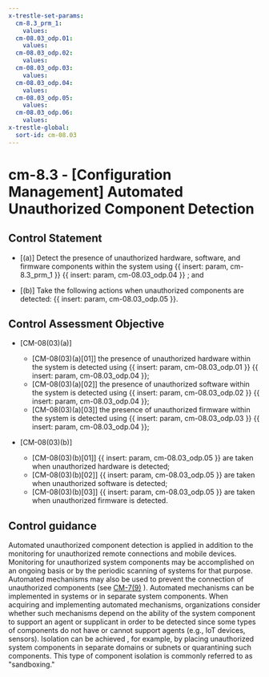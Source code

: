 ```yaml
---
x-trestle-set-params:
  cm-8.3_prm_1:
    values:
  cm-08.03_odp.01:
    values:
  cm-08.03_odp.02:
    values:
  cm-08.03_odp.03:
    values:
  cm-08.03_odp.04:
    values:
  cm-08.03_odp.05:
    values:
  cm-08.03_odp.06:
    values:
x-trestle-global:
  sort-id: cm-08.03
---
```


# cm-8.3 - \[Configuration Management\] Automated Unauthorized Component Detection

## Control Statement

- \[(a)\] Detect the presence of unauthorized hardware, software, and firmware components within the system using {{ insert: param, cm-8.3_prm_1 }} {{ insert: param, cm-08.03_odp.04 }} ; and

- \[(b)\] Take the following actions when unauthorized components are detected: {{ insert: param, cm-08.03_odp.05 }}.

## Control Assessment Objective

- \[CM-08(03)(a)\]

  - \[CM-08(03)(a)[01]\] the presence of unauthorized hardware within the system is detected using {{ insert: param, cm-08.03_odp.01 }} {{ insert: param, cm-08.03_odp.04 }};
  - \[CM-08(03)(a)[02]\] the presence of unauthorized software within the system is detected using {{ insert: param, cm-08.03_odp.02 }} {{ insert: param, cm-08.03_odp.04 }};
  - \[CM-08(03)(a)[03]\] the presence of unauthorized firmware within the system is detected using {{ insert: param, cm-08.03_odp.03 }} {{ insert: param, cm-08.03_odp.04 }};

- \[CM-08(03)(b)\]

  - \[CM-08(03)(b)[01]\] {{ insert: param, cm-08.03_odp.05 }} are taken when unauthorized hardware is detected;
  - \[CM-08(03)(b)[02]\] {{ insert: param, cm-08.03_odp.05 }} are taken when unauthorized software is detected;
  - \[CM-08(03)(b)[03]\] {{ insert: param, cm-08.03_odp.05 }} are taken when unauthorized firmware is detected.

## Control guidance

Automated unauthorized component detection is applied in addition to the monitoring for unauthorized remote connections and mobile devices. Monitoring for unauthorized system components may be accomplished on an ongoing basis or by the periodic scanning of systems for that purpose. Automated mechanisms may also be used to prevent the connection of unauthorized components (see [CM-7(9)](#cm-7.9) ). Automated mechanisms can be implemented in systems or in separate system components. When acquiring and implementing automated mechanisms, organizations consider whether such mechanisms depend on the ability of the system component to support an agent or supplicant in order to be detected since some types of components do not have or cannot support agents (e.g., IoT devices, sensors). Isolation can be achieved , for example, by placing unauthorized system components in separate domains or subnets or quarantining such components. This type of component isolation is commonly referred to as "sandboxing."
